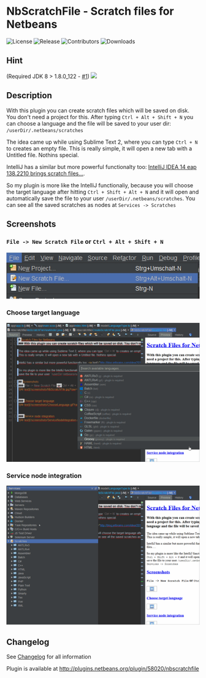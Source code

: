 # NbScratchFile - Scratch files for Netbeans
![License](https://img.shields.io/github/license/Chris2011/NbScratchFile.svg)
![Release](https://img.shields.io/github/release/Chris2011/NbScratchFile.svg)
![Contributors](https://img.shields.io/github/contributors/Chris2011/NbScratchFile.svg)
![Downloads](https://img.shields.io/github/downloads/Chris2011/NbScratchFile/total.svg)


## Hint
(Required JDK 8 > 1.8.0_122 - <a href="https://github.com/Chris2011/NbScratchFile/issues/1#issuecomment-331884374">#1</a>) <a href="https://travis-ci.org/Chris2011/NbScratchFile"><img src="https://travis-ci.org/Chris2011/NbScratchFile.svg?branch=develop" /></a>


## Description
With this plugin you can create scratch files which will be saved on disk. You don't need a project for this. After typing `Ctrl + Alt + Shift + N` you can choose a language and the file will be saved to your user dir: `/userDir/.netbeans/scratches`

The idea came up while using Sublime Text 2, where you can type `Ctrl + N` to creates an empty file.
This is really simple, it will open a new tab with a Untitled file. Nothins special.

IntelliJ has a similar but more powerful functionalty too: <a href="http://blog.jetbrains.com/idea/2014/09/intellij-idea-14-eap-138-2210-brings-scratch-files-and-better-mercurial-integration/">IntelliJ IDEA 14 eap 138.2210 brings scratch files...</a>. 

So my plugin is more like the IntelliJ functionaliy, because you will choose the target language after hitting `Ctrl + Shift + Alt + N` and it will open and automatically
save the file to your user `/userDir/.netbeans/scratches`. You can see all the saved scratches as nodes at `Services -> Scratches`


## Screenshots
### `File -> New Scratch File` or `Ctrl + Alt + Shift + N`
![Alt text](/screenshots/NbScratchFile.jpg?raw=true)


### Choose target language
![Alt text](/screenshots/ChooseLanguage.gif?raw=true)


### Service node integration
![Alt text](/screenshots/ServiceNodeIntegration.gif?raw=true)


## Changelog
See [Changelog](./Changelog.md) for all information 


Plugin is available at http://plugins.netbeans.org/plugin/58020/nbscratchfile